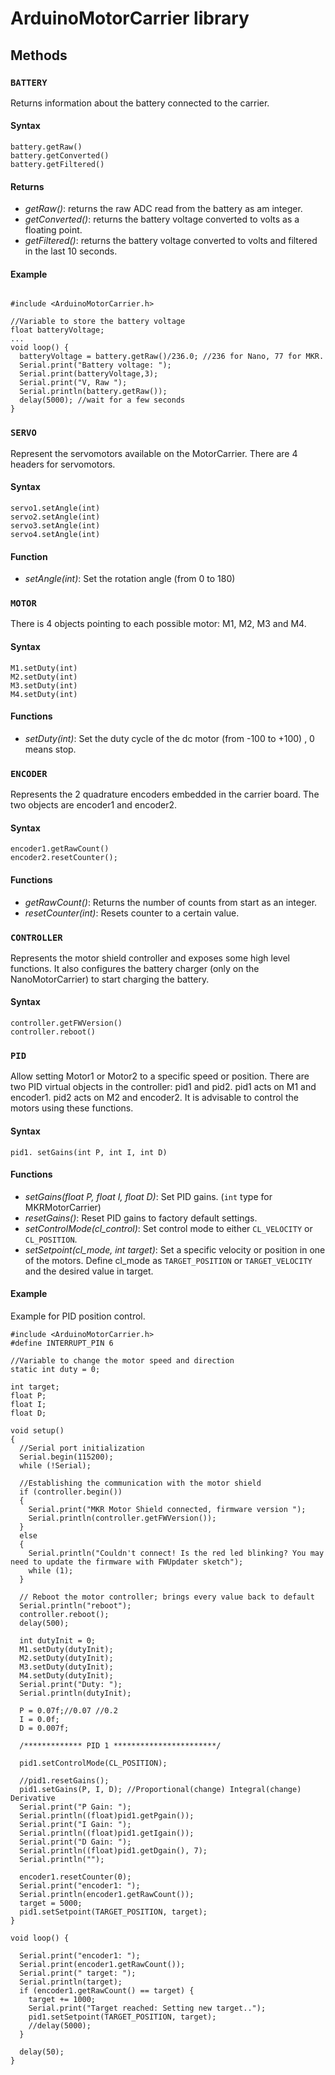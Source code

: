 # ArduinoMotorCarrier library

## Methods

### `BATTERY`

Returns information about the battery connected to the carrier.

#### Syntax

```
battery.getRaw()
battery.getConverted()
battery.getFiltered()
```

#### Returns

* _getRaw()_: returns the raw ADC read from the battery as am integer.
* _getConverted()_: returns the battery voltage converted to volts as a floating point.
* _getFiltered()_: returns the battery voltage converted to volts and filtered in the last 10 seconds.


#### Example

```

#include <ArduinoMotorCarrier.h>

//Variable to store the battery voltage
float batteryVoltage;
...
void loop() {
  batteryVoltage = battery.getRaw()/236.0; //236 for Nano, 77 for MKR.
  Serial.print("Battery voltage: ");
  Serial.print(batteryVoltage,3);  
  Serial.print("V, Raw ");
  Serial.println(battery.getRaw());
  delay(5000); //wait for a few seconds  
}
```

### `SERVO`

Represent the servomotors available on the MotorCarrier. There are 4 headers for servomotors.

#### Syntax

```
servo1.setAngle(int)
servo2.setAngle(int)
servo3.setAngle(int)
servo4.setAngle(int)
```

#### Function

* _setAngle(int)_: Set the rotation angle (from 0 to 180)


### `MOTOR`

There is 4 objects pointing to each possible motor: M1, M2, M3 and M4.

#### Syntax

````
M1.setDuty(int)
M2.setDuty(int)
M3.setDuty(int)
M4.setDuty(int)
````

#### Functions

* _setDuty(int)_: Set the duty cycle of the dc motor (from -100 to +100) , 0 means stop.


### `ENCODER`

Represents the 2 quadrature encoders embedded in the carrier board. The two objects are encoder1 and encoder2.

#### Syntax

````
encoder1.getRawCount()
encoder2.resetCounter();
````

#### Functions

* _getRawCount()_: Returns the number of counts from start as an integer.
* _resetCounter(int)_: Resets counter to a certain value.


### `CONTROLLER`

Represents the motor shield controller and exposes some high level functions. It also configures the battery charger (only on the NanoMotorCarrier) to start charging the battery.

#### Syntax

```
controller.getFWVersion()
controller.reboot()
```
### `PID`

Allow setting Motor1 or Motor2 to a specific speed or position. There are two PID virtual objects in the controller: pid1 and pid2. pid1 acts on M1 and encoder1. pid2 acts on M2 and encoder2. It is advisable to control the motors using these functions.

#### Syntax

```
pid1. setGains(int P, int I, int D)
```

#### Functions

* _setGains(float P, float I, float D)_: Set PID gains. (`int` type for MKRMotorCarrier)
* _resetGains()_: Reset PID gains to factory default settings.
* _setControlMode(cl_control)_: Set control mode to either `CL_VELOCITY` or `CL_POSITION`.
* _setSetpoint(cl_mode, int target)_: Set a specific velocity or position in one of the motors. Define cl_mode as `TARGET_POSITION` or `TARGET_VELOCITY` and the desired value in target.

#### Example

Example for PID position control. 

```
#include <ArduinoMotorCarrier.h>
#define INTERRUPT_PIN 6

//Variable to change the motor speed and direction
static int duty = 0;

int target;
float P;
float I;
float D;

void setup()
{
  //Serial port initialization
  Serial.begin(115200);
  while (!Serial);

  //Establishing the communication with the motor shield
  if (controller.begin())
  {
    Serial.print("MKR Motor Shield connected, firmware version ");
    Serial.println(controller.getFWVersion());
  }
  else
  {
    Serial.println("Couldn't connect! Is the red led blinking? You may need to update the firmware with FWUpdater sketch");
    while (1);
  }

  // Reboot the motor controller; brings every value back to default
  Serial.println("reboot");
  controller.reboot();
  delay(500); 

  int dutyInit = 0; 
  M1.setDuty(dutyInit);
  M2.setDuty(dutyInit);
  M3.setDuty(dutyInit);
  M4.setDuty(dutyInit);
  Serial.print("Duty: ");
  Serial.println(dutyInit);

  P = 0.07f;//0.07 //0.2
  I = 0.0f;
  D = 0.007f;

  /************* PID 1 ***********************/

  pid1.setControlMode(CL_POSITION);

  //pid1.resetGains();  
  pid1.setGains(P, I, D); //Proportional(change) Integral(change) Derivative
  Serial.print("P Gain: ");
  Serial.println((float)pid1.getPgain());
  Serial.print("I Gain: ");
  Serial.println((float)pid1.getIgain());
  Serial.print("D Gain: ");
  Serial.println((float)pid1.getDgain(), 7);
  Serial.println("");

  encoder1.resetCounter(0);
  Serial.print("encoder1: ");
  Serial.println(encoder1.getRawCount());
  target = 5000;
  pid1.setSetpoint(TARGET_POSITION, target);
}

void loop() {

  Serial.print("encoder1: ");
  Serial.print(encoder1.getRawCount());
  Serial.print(" target: ");
  Serial.println(target);
  if (encoder1.getRawCount() == target) {
    target += 1000;
    Serial.print("Target reached: Setting new target..");
    pid1.setSetpoint(TARGET_POSITION, target);
    //delay(5000);
  }

  delay(50);
}
```
